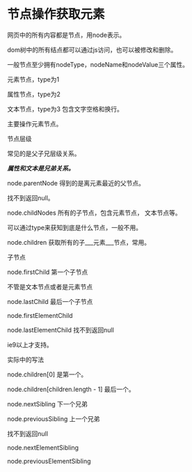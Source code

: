 # 节点操作获取元素

网页中的所有内容都是节点，用node表示。

dom树中的所有结点都可以通过js访问，也可以被修改和删除。



一般节点至少拥有nodeType，nodeName和nodeValue三个属性。



元素节点，type为1

属性节点，type为2

文本节点，type为3 包含文字空格和换行。

主要操作元素节点。



节点层级

常见的是父子兄层级关系。

___属性和文本是兄弟关系。___



node.parentNode 得到的是离元素最近的父节点。

找不到返回null。



node.childNodes 所有的子节点，包含元素节点， 文本节点等。

可以通过type来获知到底是什么节点，一般不用。



node.children 获取所有的子___元素___节点，常用。



子节点

node.firstChild 第一个子节点 

不管是文本节点或者是元素节点

node.lastChild  最后一个子节点



node.firstElementChild 

node.lastElementChild 找不到返回null

ie9以上才支持。



实际中的写法

node.children[0] 是第一个。 

node.children[children.length - 1] 最后一个。



node.nextSibling 下一个兄弟

node.previousSibling 上一个兄弟

找不到返回null



node.nextElementSibling

node.previousElementSibling